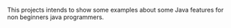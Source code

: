 This projects intends to show some examples about some Java features for non beginners java programmers.
